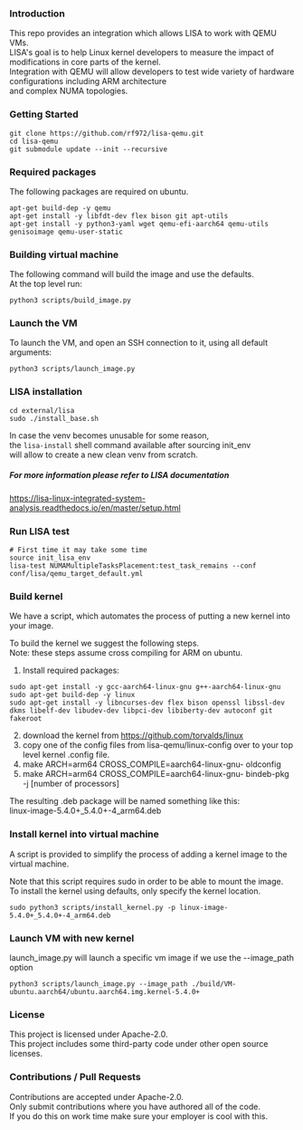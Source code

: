 ### Introduction

This repo provides an integration which allows LISA to work with QEMU VMs.<br/>
LISA's goal is to help Linux kernel developers to measure the impact of modifications in core parts of the kernel.<br/>
Integration with QEMU will allow developers to test  wide variety of hardware configurations including ARM architecture<br/>
and complex NUMA topologies.

### Getting Started
```
git clone https://github.com/rf972/lisa-qemu.git
cd lisa-qemu
git submodule update --init --recursive
```

### Required packages
The following packages are required on ubuntu.<br/>
```
apt-get build-dep -y qemu
apt-get install -y libfdt-dev flex bison git apt-utils
apt-get install -y python3-yaml wget qemu-efi-aarch64 qemu-utils genisoimage qemu-user-static
```
### Building virtual machine
The following command will build the image and use the defaults.<br/>
At the top level run:<br/>
```
python3 scripts/build_image.py
```

### Launch the VM
To launch the VM, and open an SSH connection to it, using all default arguments:
```
python3 scripts/launch_image.py
```

### LISA installation
```
cd external/lisa
sudo ./install_base.sh
```
In case the venv becomes unusable for some reason,<br/>
the `lisa-install` shell command available after sourcing init_env<br/>
will allow to create a new clean venv from scratch.<br/>

##### For more information please refer to LISA documentation
https://lisa-linux-integrated-system-analysis.readthedocs.io/en/master/setup.html

### Run LISA test
```
# First time it may take some time
source init_lisa_env
lisa-test NUMAMultipleTasksPlacement:test_task_remains --conf conf/lisa/qemu_target_default.yml
```

### Build kernel
We have a script, which automates the process of putting a new kernel into your image.

To build the kernel we suggest the following steps.  <br/>
Note: these steps assume cross compiling for ARM on ubuntu.<br/>
1) Install required packages: <br/>
 ```
sudo apt-get install -y gcc-aarch64-linux-gnu g++-aarch64-linux-gnu
sudo apt-get build-dep -y linux
sudo apt-get install -y libncurses-dev flex bison openssl libssl-dev dkms libelf-dev libudev-dev libpci-dev libiberty-dev autoconf git fakeroot
```
2) download the kernel from https://github.com/torvalds/linux <br/>
3) copy one of the config files from lisa-qemu/linux-config over to your top level kernel .config file. <br/>
4) make ARCH=arm64 CROSS_COMPILE=aarch64-linux-gnu- oldconfig <br/>
5) make ARCH=arm64 CROSS_COMPILE=aarch64-linux-gnu- bindeb-pkg -j [number of processors] <br/>

The resulting .deb package will be named something like this: <br/>
linux-image-5.4.0+_5.4.0+-4_arm64.deb<br/>

### Install kernel into virtual machine <br/>
A script is provided to simplify the process of adding a kernel image to the virtual machine. <br/>

Note that this script requires sudo in order to be able to mount the image.<br/>
To install the kernel using defaults, only specify the kernel location.
```
sudo python3 scripts/install_kernel.py -p linux-image-5.4.0+_5.4.0+-4_arm64.deb
```
### Launch VM with new kernel
launch_image.py will launch a specific vm image if we use the --image_path option<br/>
```
python3 scripts/launch_image.py --image_path ./build/VM-ubuntu.aarch64/ubuntu.aarch64.img.kernel-5.4.0+
```

### License
This project is licensed under Apache-2.0.<br/>
This project includes some third-party code under other open source licenses.<br/>

### Contributions / Pull Requests
Contributions are accepted under Apache-2.0.<br/>
Only submit contributions where you have authored all of the code.<br/>
If you do this on work time make sure your employer is cool with this.<br/>
